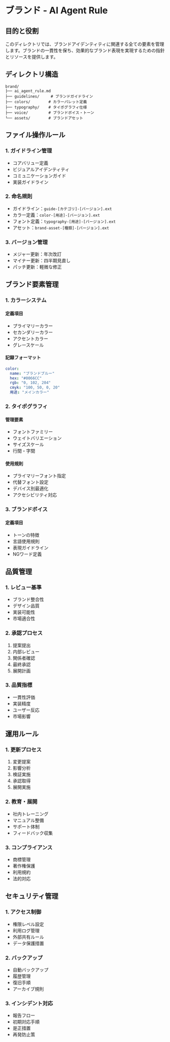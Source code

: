 # ブランド - AI Agent Rule

## 目的と役割
このディレクトリでは、ブランドアイデンティティに関連する全ての要素を管理します。ブランドの一貫性を保ち、効果的なブランド表現を実現するための指針とリソースを提供します。

## ディレクトリ構造
```
brand/
├── ai_agent_rule.md
├── guidelines/     # ブランドガイドライン
├── colors/        # カラーパレット定義
├── typography/    # タイポグラフィ仕様
├── voice/         # ブランドボイス・トーン
└── assets/        # ブランドアセット
```

## ファイル操作ルール

### 1. ガイドライン管理
- コアバリュー定義
- ビジュアルアイデンティティ
- コミュニケーションガイド
- 実装ガイドライン

### 2. 命名規則
- ガイドライン：`guide-[カテゴリ]-[バージョン].ext`
- カラー定義：`color-[用途]-[バージョン].ext`
- フォント定義：`typography-[用途]-[バージョン].ext`
- アセット：`brand-asset-[種類]-[バージョン].ext`

### 3. バージョン管理
- メジャー更新：年次改訂
- マイナー更新：四半期見直し
- パッチ更新：軽微な修正

## ブランド要素管理

### 1. カラーシステム
#### 定義項目
- プライマリーカラー
- セカンダリーカラー
- アクセントカラー
- グレースケール

#### 記録フォーマット
```yaml
color:
  name: "ブランドブルー"
  hex: "#0066CC"
  rgb: "0, 102, 204"
  cmyk: "100, 50, 0, 20"
  用途: "メインカラー"
```

### 2. タイポグラフィ
#### 管理要素
- フォントファミリー
- ウェイトバリエーション
- サイズスケール
- 行間・字間

#### 使用規則
- プライマリーフォント指定
- 代替フォント設定
- デバイス別最適化
- アクセシビリティ対応

### 3. ブランドボイス
#### 定義項目
- トーンの特徴
- 言語使用規則
- 表現ガイドライン
- NGワード定義

## 品質管理

### 1. レビュー基準
- ブランド整合性
- デザイン品質
- 実装可能性
- 市場適合性

### 2. 承認プロセス
1. 提案提出
2. 内部レビュー
3. 関係者確認
4. 最終承認
5. 展開計画

### 3. 品質指標
- 一貫性評価
- 実装精度
- ユーザー反応
- 市場影響

## 運用ルール

### 1. 更新プロセス
1. 変更提案
2. 影響分析
3. 検証実施
4. 承認取得
5. 展開実施

### 2. 教育・展開
- 社内トレーニング
- マニュアル整備
- サポート体制
- フィードバック収集

### 3. コンプライアンス
- 商標管理
- 著作権保護
- 利用規約
- 法的対応

## セキュリティ管理

### 1. アクセス制御
- 権限レベル設定
- 利用ログ管理
- 外部共有ルール
- データ保護措置

### 2. バックアップ
- 自動バックアップ
- 履歴管理
- 復旧手順
- アーカイブ規則

### 3. インシデント対応
- 報告フロー
- 初期対応手順
- 是正措置
- 再発防止策